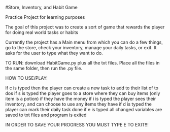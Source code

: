 #Store, Inventory, and Habit Game

Practice Project for learning purposes

The goal of this project was to create a sort of game that rewards the player for doing real world tasks or habits

Currently the project has a Main menu from which you can do a few things, go to the store, check your inventory, manage your daily tasks, or exit. It asks for the user to type what they want to do.



TO RUN: download HabitGame.py plus all the txt files. Place all the files in the same folder, then run the .py file.


HOW TO USE/PLAY:

If c is typed then the player can create a new task to add to their list of to dos
if s is typed the player goes to a store where they can buy items (only item is a potion) if they have the money
if i is typed the player sees their inventory, and can choose to use any items they have
if d is typed the player can mark their daily task done
if e is typed all changed variables are saved to txt files and program is exited

IN ORDER TO SAVE YOUR PROGRESS YOU MUST TYPE E TO EXIT!!!
